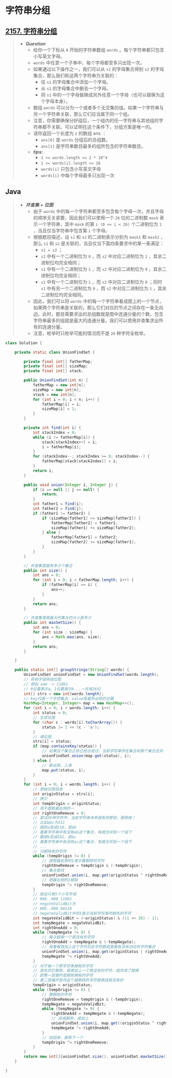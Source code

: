 # 字符串分组

## [2157. 字符串分组](https://leetcode.cn/problems/groups-of-strings/)

> - ***Question***
>   - 给你一个下标从 `0` 开始的字符串数组 `words` 。每个字符串都只包含小写英文字母。
>   - `words` 中任意一个子串中，每个字母都至多只出现一次。
>   - 如果通过以下操作之一，我们可以从 `s1` 的字母集合得到 `s2` 的字母集合，那么我们称这两个字符串为关联的：
>     - 往 `s1` 的字母集合中添加一个字母。
>     - 从 `s1` 的字母集合中删去一个字母。
>     - 将 `s1` 中的一个字母替换成另外任意一个字母（也可以替换为这个字母本身）。
>   - 数组 `words` 可以分为一个或者多个无交集的组。如果一个字符串与另一个字符串关联，那么它们应当属于同一个组。
>   - 注意，你需要确保分好组后，一个组内的任一字符串与其他组的字符串都不关联。可以证明在这个条件下，分组方案是唯一的。
>   - 请你返回一个长度为 `2` 的数组 ans ：
>     - `ans[0]` 是 `words` 分组后的总组数。
>     - `ans[1]` 是字符串数目最多的组所包含的字符串数目。
>   - ***tips:***
>     - `1 <= words.length <= 2 * 10^4`
>     - `1 <= words[i].length <= 26`
>     - `words[i]` 只包含小写英文字母
>     - `words[i]` 中每个字母最多只出现一次

## Java

> - ***并查集 + 位图***
>   - 由于 `words` 中的每一个字符串都至多包含每个字母一次，并且字母的顺序无关紧要，因此我们可以使用一个 `26` 位的二进制数 `mask` 表示一个字符串，其中 `mask` 的第 `i (0 <= i < 26)` 个二进制位为 `1` ，当且仅当字符串中包含第 `i` 个字母。
>   - 根据题目描述，设 `s1` 和 `s2` 的二进制表示分别为 `mask1` 和 `mask2` ，那么 `s1` 和 `s2` 是关联的，当且仅当下面四条要求中的某一条满足：
>     - `s1 = s2` ；
>     - `s1` 中有一个二进制位为 `0` ，而 `s2` 中对应二进制位为 `1` ，其余二进制位均完全相同；
>     - `s1` 中有一个二进制位为 `1` ，而 `s2` 中对应二进制位为 `0` ，其余二进制位均完全相同；
>     - `s1` 中有一个二进制位为 `1` ，而 `s2` 中对应二进制位为 `0` ；同时 `s1` 中有另一个二进制位为 `0` ，而 `s2` 中对应二进制位为 `1` ，其余二进制位均完全相同。
>   - 因此，我们可以将 `words` 中的每一个字符串看成图上的一个节点，如果两个字符串是关联的，那么它们对应的节点之间存在一条无向边。此时，题目需要求出的总组数就是图中连通分量的个数，包含字符串最多的组就是最大的连通分量。我们可以使用并查集求出所有的连通分量。
>   - 注意，枚举时只枚举可能的情况而不是 `26` 种字符全枚举。

```java
class Solution {

    private static class UnionFindSet {

        private final int[] fatherMap;
        private final int[] sizeMap;
        private final int[] stack;

        public UnionFindSet(int n) {
            fatherMap = new int[n];
            sizeMap = new int[n];
            stack = new int[n];
            for (int i = 0; i < n; i++) {
                fatherMap[i] = i;
                sizeMap[i] = 1;
            }
        }

        private int find(int i) {
            int stackIndex = 0;
            while (i != fatherMap[i]) {
                stack[stackIndex++] = i;
                i = fatherMap[i];
            }
            for (stackIndex--; stackIndex >= 0; stackIndex--) {
                fatherMap[stack[stackIndex]] = i;
            }
            return i;
        }

        public void union(Integer i, Integer j) {
            if (i == null || j == null) {
                return;
            }
            int father1 = find(i);
            int father2 = find(j);
            if (father1 != father2) {
                if (sizeMap[father1] >= sizeMap[father2]) {
                    fatherMap[father2] = father1;
                    sizeMap[father1] += sizeMap[father2];
                } else {
                    fatherMap[father1] = father2;
                    sizeMap[father2] += sizeMap[father1];
                }
            }
        }

        // 并查集里面有多少个集合
        public int size() {
            int ans = 0;
            for (int i = 0; i < fatherMap.length; i++) {
                if (fatherMap[i] == i) {
                    ans++;
                }
            }
            return ans;
        }

        // 并查集里面最大的集合的大小是多少
        public int maxSetSize() {
            int ans = 0;
            for (int size : sizeMap) {
                ans = Math.max(ans, size);
            }
            return ans;
        }

    }

    public static int[] groupStrings(String[] words) {
        UnionFindSet unionFindSet = new UnionFindSet(words.length);
        // 所有字母转成位图
        // 例如 ade -> 11001
        // 0位置表示a，1位置表示b...一共有26位
        int[] strs = new int[words.length];
        // key代表一个字符集合，value是最早出现的位置
        HashMap<Integer, Integer> map = new HashMap<>();
        for (int i = 0; i < words.length; i++) {
            int status = 0;
            // 生成位图
            for (char c : words[i].toCharArray()) {
                status |= 1 << (c - 'a');
            }
            // 填位图
            strs[i] = status;
            if (map.containsKey(status)) {
                // 如果这个集合之前已经出现过，当前字符串所在集合和那个集合合并
                unionFindSet.union(map.get(status), i);
            } else {
                // 新出现，入表
                map.put(status, i);
            }
        }
        for (int i = 0; i < words.length; i++) {
            // 原始位图信息
            int originStatus = strs[i];
            // 拷贝
            int tempOrigin = originStatus;
            // 用于提取最右侧的一
            int rightOneRemove = 0;
            // 尝试26种字符中，当前字符串本来就有的那些，删除掉！
            // 比如abc为111
            // 删除a变成110，即ab
            // 看看字符串中有没有ab这个集合，有就合并到一个组下
            // 删除b变成101，即ac
            // 看看字符串中有没有ac这个集合，有就合并到一个组下
            // ...
            // 只删除有的字符
            while (tempOrigin != 0) {
                // 提取最右侧的1表示要删除的字符
                rightOneRemove = tempOrigin & (-tempOrigin);
                // 集合查找
                unionFindSet.union(i, map.get(originStatus ^ rightOneRemove));
                // 把最右侧的1移除
                tempOrigin ^= rightOneRemove;
            }
            // 假设只有5个小写字母
            // 000..000 11001
            // negateValidBit为
            // 000..000 00110
            // negateValidBit中的1表示当前字符串所缺失的字符
            int negateValidBit = (~originStatus) & ((1 << 26) - 1);
            int tempNegate = negateValidBit;
            int rightOneAdd = 0;
            while (tempNegate != 0) {
                // 每次提取一个我没有的字符
                rightOneAdd = tempNegate & (-tempNegate);
                // 我看看我加上这个字符后在字符数组里面有没有对应的字符集合
                unionFindSet.union(i, map.get(originStatus | rightOneAdd));
                tempNegate ^= rightOneAdd;
            }
            // 对于每一个原字符串拥有的字符
            // 我先将它删除，我再加上一个我没有的字符，就完成了替换
            // 即第一层循环是删除拥有的字符
            // 第二层循环是将这个被删除的字符替换成我没有的
            tempOrigin = originStatus;
            while (tempOrigin != 0) {
                // 要删除的字符
                rightOneRemove = tempOrigin & (-tempOrigin);
                tempNegate = negateValidBit;
                while (tempNegate != 0) {
                    rightOneAdd = tempNegate & (-tempNegate);
                    // 异或删除，或加上
                    unionFindSet.union(i, map.get((originStatus ^ rightOneRemove) | rightOneAdd));
                    tempNegate ^= rightOneAdd;
                }
                // 加回来，删除下一个
                tempOrigin ^= rightOneRemove;
            }
        }
        return new int[]{unionFindSet.size(), unionFindSet.maxSetSize()};
    }

}
```
